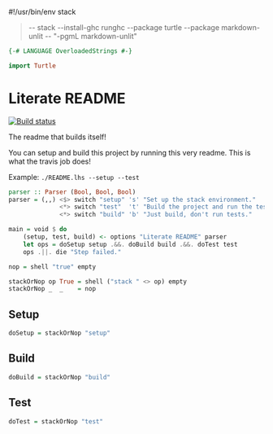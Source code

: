 #!/usr/bin/env stack
> -- stack --install-ghc runghc --package turtle --package markdown-unlit -- "-pgmL markdown-unlit"

```haskell
{-# LANGUAGE OverloadedStrings #-}

import Turtle
```

# Literate README

[![Build status](https://travis-ci.org/silky/literate-readme.svg)](https://travis-ci.org/silky/literate-readme)

The readme that builds itself!

You can setup and build this project by running this very readme. This is what
the travis job does!

Example: `./README.lhs --setup --test`


```haskell
parser :: Parser (Bool, Bool, Bool)
parser = (,,) <$> switch "setup" 's' "Set up the stack environment."
              <*> switch "test"  't' "Build the project and run the tests."
              <*> switch "build" 'b' "Just build, don't run tests."
```

```haskell
main = void $ do
    (setup, test, build) <- options "Literate README" parser
    let ops = doSetup setup .&&. doBuild build .&&. doTest test
    ops .||. die "Step failed."

nop = shell "true" empty

stackOrNop op True = shell ("stack " <> op) empty
stackOrNop _  _    = nop
```

## Setup

```haskell
doSetup = stackOrNop "setup"
```


## Build

```haskell
doBuild = stackOrNop "build"
```


## Test

```haskell
doTest = stackOrNop "test"
```
